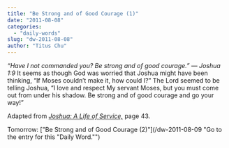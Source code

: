 ```yaml
---
title: "Be Strong and of Good Courage (1)"
date: "2011-08-08"
categories: 
  - "daily-words"
slug: "dw-2011-08-08"
author: "Titus Chu"
---
```


_“Have I not commanded you? Be strong and of good courage.” — Joshua 1:9_ It seems as though God was worried that Joshua might have been thinking, “If Moses couldn’t make it, how could I?” The Lord seemed to be telling Joshua, “I love and respect My servant Moses, but you must come out from under his shadow. Be strong and of good courage and go your way!”

Adapted from _[Joshua: A Life of Service,](/book-joshua "Go to the listing for this book.")_ page 43.

Tomorrow: ["Be Strong and of Good Courage (2)"](/dw-2011-08-09 "Go to the entry for this "Daily Word."")
